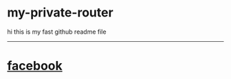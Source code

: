 # my-private-router
hi this is my fast github readme file
***
# [facebook](https://www.facebook.com/profile.php?id=100059831626442)

